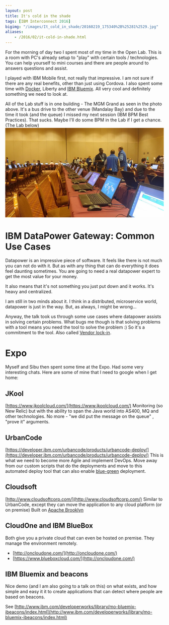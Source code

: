 ```yaml
---
layout: post
title: It's cold in the shade
tags: [IBM Interconnect 2016]
bigimg: "/images/It_cold_in_shade/20160219_175340%2B%25281%2529.jpg"
aliases:
    - /2016/02/it-cold-in-shade.html
---
```

For the morning of day two I spent most of my time in the Open Lab. This is a room with PC's already setup to "play" with certain tools / technologies. You can help yourself to mini courses and there are people around to answers questions and assist.

I played with IBM Mobile first, not really that impressive. I am not sure if there are any real benefits, other than just using Cordova. I also spent some time with [Docker](https://en.wikipedia.org/wiki/Docker_(software)), Liberty and [IBM Bluemix](https://en.wikipedia.org/wiki/Bluemix). All very cool and definitely something we need to look at.

All of the Lab stuff is in one building - The MGM Grand as seen in the photo above. It's a bus drive to the other venue (Mandalay Bay) and due to the time it took (and the queue) I missed my next session (IBM BPM Best Practices). That sucks. Maybe I'll do some BPM in the Lab if I get a chance. (The Lab below)
![microservices](/images/It_cold_in_shade/20160222_101839.jpg)

# IBM DataPower Gateway: Common Use Cases
Datapower is an impressive piece of software. It feels like there is not much you can not do with it. But as with any thing that can do everything it does feel daunting sometimes. You are going to need a real datapower expert to get the most value for your money.

It also means that it's not something you just put down and it works. It's heavy and centralized.

I am still in two minds about it. I think in a distributed, microservice world, datapower is just in the way. But, as always, I might be wrong...

Anyway, the talk took us through some use cases where datapower assists in solving certain problems. What bugs me though is that solving problems with a tool means you need the tool to solve the problem :)
So it's a commitment to the tool. Also called [Vendor lock-in](https://en.wikipedia.org/wiki/Vendor_lock-in).

# Expo
Myself and Sibu then spent some time at the Expo. Had some very interesting chats. Here are some of mine that I need to google when I get home:

##  JKool
[https://www.jkoolcloud.com/](https://www.jkoolcloud.com/)
Monitoring (so New Relic) but with the ability to span the Java world into AS400, MQ and other technologies. No more - "we did put the message on the queue" , "prove it" arguments.
## UrbanCode
[https://developer.ibm.com/urbancode/products/urbancode-deploy/](https://developer.ibm.com/urbancode/products/urbancode-deploy/)
This is what we need to become more Agile and implement DevOps. Move away from our custom scripts that do the deployments and move to this automated deploy tool that can also enable [blue-green](http://martinfowler.com/bliki/BlueGreenDeployment.html) deployment.
## Cloudsoft
[http://www.cloudsoftcorp.com/](http://www.cloudsoftcorp.com/)
Similar to UrbanCode, except they can move the application to any cloud platform (or on premise) Built on [Apache Brooklyn](http://brooklyn.apache.org/)
## CloudOne and IBM BlueBox
Both give you a private cloud that can even be hosted on premise. They manage the environment remotely.
* [http://oncloudone.com/](http://oncloudone.com/)
* [https://www.blueboxcloud.com/](http://oncloudone.com/)
## IBM Bluemix and beacons
Nice demo (and I am also going to a talk on this) on what exists, and how simple and easy it it to create applications that can detect where people are based on beacons.

See [http://www.ibm.com/developerworks/library/mo-bluemix-ibeacons/index.html](http://www.ibm.com/developerworks/library/mo-bluemix-ibeacons/index.html)
